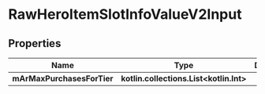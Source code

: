 
# RawHeroItemSlotInfoValueV2Input

## Properties
| Name | Type | Description | Notes |
| ------------ | ------------- | ------------- | ------------- |
| **mArMaxPurchasesForTier** | **kotlin.collections.List&lt;kotlin.Int&gt;** |  |  |



